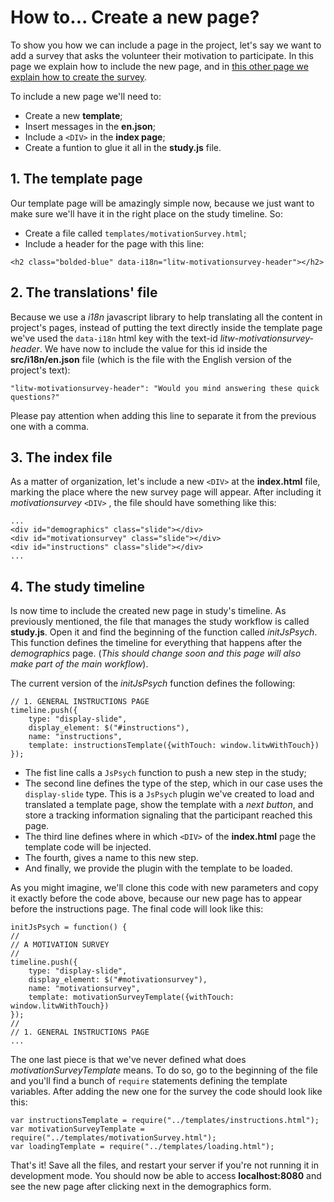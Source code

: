 # How to... Create a new page?

To show you how we can include a page in the project, let's say we want to add a survey that asks the volunteer their motivation to participate. In this page we explain how to include the new page, and in [this other page we explain how to create the survey](docs/5-CreateSurvey.md).


To include a new page we'll need to:

  * Create a new **template**;
  * Insert messages in the **en.json**; 
  * Include a `<DIV>` in the **index page**;
  * Create a funtion to glue it all in the **study.js** file.
  
## 1. The template page

Our template page will be amazingly simple now, because we just want to make sure we'll have it in the right place on the study timeline. So:

  * Create a file called `templates/motivationSurvey.html`;
  * Include a header for the page with this line: 

`<h2 class="bolded-blue" data-i18n="litw-motivationsurvey-header"></h2>`

## 2. The translations' file

Because we use a *i18n* javascript library to help translating all the content in project's pages, instead of putting the text directly inside the template page we've used the `data-i18n` html key with the text-id *litw-motivationsurvey-header*. We have now to include the value for this id inside the **src/i18n/en.json** file (which is the file with the English version of the project's text):
  
`"litw-motivationsurvey-header": "Would you mind answering these quick questions?"`

Please pay attention when adding this line to separate it from the previous one with a comma.

## 3. The index file

As a matter of organization, let's include a new `<DIV>` at the **index.html** file, marking the place where the new survey page will appear. After including it *motivationsurvey* `<DIV>` , the file should have something like this:

```
...
<div id="demographics" class="slide"></div>
<div id="motivationsurvey" class="slide"></div>
<div id="instructions" class="slide"></div>
...
```

## 4. The study timeline

Is now time to include the created new page in study's timeline. As previously mentioned, the file that manages the study workflow is called **study.js**. Open it and find the beginning of the function called *initJsPsych*. This function defines the timeline for everything that happens after the *demographics* page. (*This should change soon and this page will also make part of the main workflow*).

The current version of the *initJsPsych* function defines the following:

```
// 1. GENERAL INSTRUCTIONS PAGE
timeline.push({
    type: "display-slide",
    display_element: $("#instructions"),
    name: "instructions",
    template: instructionsTemplate({withTouch: window.litwWithTouch})
});
```
  * The fist line calls a `JsPsych` function to push a new step in the study;
  * The second line defines the type of the step, which in our case uses the `display-slide` type. This is a `JsPsych` plugin we've created to load and translated a template page, show the template with a *next button*, and store a tracking information signaling that the participant reached this page.
  * The third line defines where in which `<DIV>` of the **index.html** page the template code will be injected.
  * The fourth, gives a name to this new step.
  * And finally, we provide the plugin with the template to be loaded.
  
As you might imagine, we'll clone this code with new parameters and copy it exactly before the code above, because our new page has to appear before the instructions page. The final code will look like this:

```
initJsPsych = function() {
//
// A MOTIVATION SURVEY
//
timeline.push({
    type: "display-slide",
    display_element: $("#motivationsurvey"),
    name: "motivationsurvey",
    template: motivationSurveyTemplate({withTouch: window.litwWithTouch})
});
//
// 1. GENERAL INSTRUCTIONS PAGE
...

```

The one last piece is that we've never defined what does *motivationSurveyTemplate* means. To do so, go to the beginning of the file and you'll find a bunch of `require` statements defining the template variables. After adding the new one for the survey the code should look like this:

```
var instructionsTemplate = require("../templates/instructions.html");
var motivationSurveyTemplate = require("../templates/motivationSurvey.html");
var loadingTemplate = require("../templates/loading.html");

```

That's it! Save all the files, and restart your server if you're not running it in development mode. You should now be able to access **localhost:8080** and see the new page after clicking next in the demographics form.